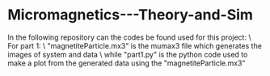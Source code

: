 # Micromagnetics---Theory-and-Sim
In the following repository can the codes be found used for this project: \\
For part 1: \\
"magnetiteParticle.mx3" is the mumax3 file which generates the images of system and data \\
while "part1.py" is the python code used to make a plot from the generated data using the  "magnetiteParticle.mx3" 
